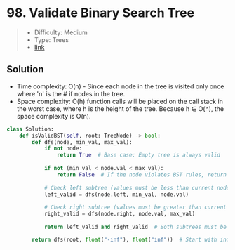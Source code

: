 # 98. Validate Binary Search Tree

> - Difficulty: Medium
> - Type: Trees
> - [link](https://leetcode.com/problems/validate-binary-search-tree/)

## Solution
- Time complexity: O(n) - Since each node in the tree is visited only once where 'n' is the # if nodes in the tree.
- Space complexity: O(h) function calls will be placed on the call stack in the worst case, where h is the height of the tree. Because h ∈ O(n), the space complexity is O(n).

```python
class Solution:
    def isValidBST(self, root: TreeNode) -> bool:
        def dfs(node, min_val, max_val):
            if not node:
                return True  # Base case: Empty tree is always valid
            
            if not (min_val < node.val < max_val):
                return False  # If the node violates BST rules, return False
            
            # Check left subtree (values must be less than current node)
            left_valid = dfs(node.left, min_val, node.val)
            
            # Check right subtree (values must be greater than current node)
            right_valid = dfs(node.right, node.val, max_val)
            
            return left_valid and right_valid  # Both subtrees must be valid

        return dfs(root, float("-inf"), float("inf"))  # Start with infinite range

```